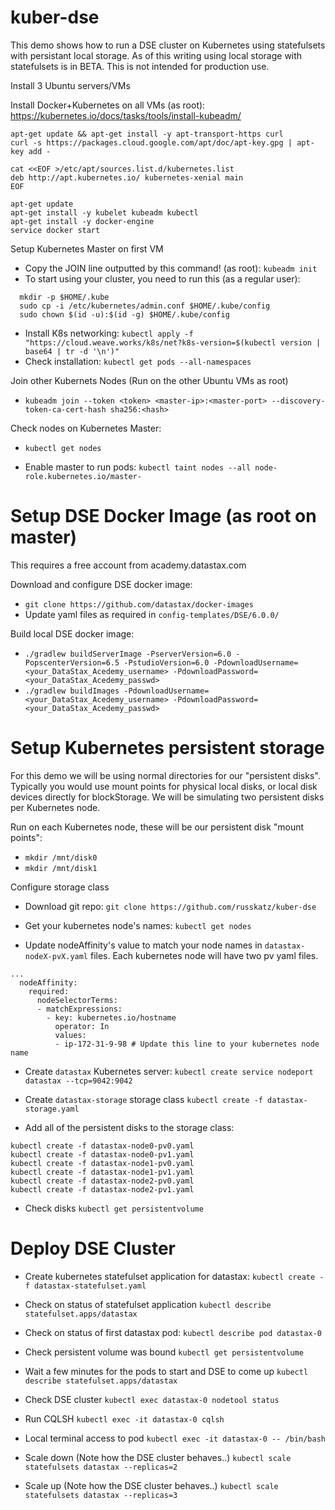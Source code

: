 # kuber-dse
This demo shows how to run a DSE cluster on Kubernetes using statefulsets with persistant local storage. As of this writing using local storage with statefulsets is in BETA. This is not intended for production use. 

Install 3 Ubuntu servers/VMs

Install Docker+Kubernetes on all VMs (as root): https://kubernetes.io/docs/tasks/tools/install-kubeadm/
```
apt-get update && apt-get install -y apt-transport-https curl
curl -s https://packages.cloud.google.com/apt/doc/apt-key.gpg | apt-key add -

cat <<EOF >/etc/apt/sources.list.d/kubernetes.list
deb http://apt.kubernetes.io/ kubernetes-xenial main
EOF

apt-get update
apt-get install -y kubelet kubeadm kubectl
apt-get install -y docker-engine
service docker start
```

Setup Kubernetes Master on first VM
* Copy the JOIN line outputted by this command! (as root): `kubeadm init`
* To start using your cluster, you need to run this (as a regular user):
```
  mkdir -p $HOME/.kube
  sudo cp -i /etc/kubernetes/admin.conf $HOME/.kube/config
  sudo chown $(id -u):$(id -g) $HOME/.kube/config
```
* Install K8s networking: `kubectl apply -f "https://cloud.weave.works/k8s/net?k8s-version=$(kubectl version | base64 | tr -d '\n')"`
* Check installation: `kubectl get pods --all-namespaces`

Join other Kubernets Nodes (Run on the other Ubuntu VMs as root)
* `kubeadm join --token <token> <master-ip>:<master-port> --discovery-token-ca-cert-hash sha256:<hash>`

Check nodes on Kubernetes Master:
* `kubectl get nodes`

* Enable master to run pods:
`kubectl taint nodes --all node-role.kubernetes.io/master-`

# Setup DSE Docker Image (as root on master)
This requires a free account from academy.datastax.com

Download and configure DSE docker image:
* `git clone https://github.com/datastax/docker-images`
* Update yaml files as required in `config-templates/DSE/6.0.0/`

Build local DSE docker image:
* `./gradlew buildServerImage -PserverVersion=6.0 -PopscenterVersion=6.5 -PstudioVersion=6.0 -PdownloadUsername=<your_DataStax_Acedemy_username> -PdownloadPassword=<your_DataStax_Acedemy_passwd>`
* `./gradlew buildImages -PdownloadUsername=<your_DataStax_Acedemy_username> -PdownloadPassword=<your_DataStax_Acedemy_passwd>`

# Setup Kubernetes persistent storage
For this demo we will be using normal directories for our "persistent disks". Typically you would use mount points for physical local disks, or local disk devices directly for blockStorage. We will be simulating two persistent disks per Kubernetes node.

Run on each Kubernetes node, these will be our persistent disk "mount points":
* `mkdir /mnt/disk0`
* `mkdir /mnt/disk1`

Configure storage class

* Download git repo: 
`git clone https://github.com/russkatz/kuber-dse`

* Get your kubernetes node's names: 
`kubectl get nodes`

* Update nodeAffinity's value to match your node names in `datastax-nodeX-pvX.yaml` files. Each kubernetes node will have two pv yaml files.
```
...
  nodeAffinity:
    required:
      nodeSelectorTerms:
      - matchExpressions:
        - key: kubernetes.io/hostname
          operator: In
          values:
          - ip-172-31-9-98 # Update this line to your kubernetes node name
```
* Create `datastax` Kubernetes server: 
`kubectl create service nodeport datastax --tcp=9042:9042`

* Create `datastax-storage` storage class
`kubectl create -f datastax-storage.yaml`

* Add all of the persistent disks to the storage class:
```
kubectl create -f datastax-node0-pv0.yaml
kubectl create -f datastax-node0-pv1.yaml
kubectl create -f datastax-node1-pv0.yaml
kubectl create -f datastax-node1-pv1.yaml
kubectl create -f datastax-node2-pv0.yaml
kubectl create -f datastax-node2-pv1.yaml
```
* Check disks
`kubectl get persistentvolume`

# Deploy DSE Cluster

* Create kubernetes statefulset application for datastax: 
`kubectl create -f datastax-statefulset.yaml`

* Check on status of statefulset application
`kubectl describe statefulset.apps/datastax`

* Check on status of first datastax pod:
`kubectl describe pod datastax-0`

* Check persistent volume was bound
`kubectl get persistentvolume`

* Wait a few minutes for the pods to start and DSE to come up
`kubectl describe statefulset.apps/datastax`

* Check DSE cluster
`kubectl exec datastax-0 nodetool status`

* Run CQLSH
`kubectl exec -it datastax-0 cqlsh`

* Local terminal access to pod
`kubectl exec -it datastax-0 -- /bin/bash`

* Scale down (Note how the DSE cluster behaves..)
`kubectl scale statefulsets datastax --replicas=2`

* Scale up (Note how the DSE cluster behaves..)
`kubectl scale statefulsets datastax --replicas=3`


